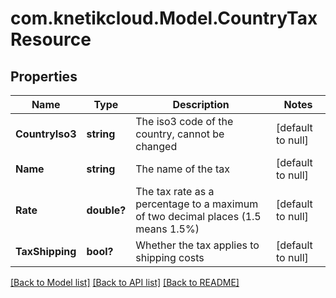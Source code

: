 # com.knetikcloud.Model.CountryTaxResource
## Properties

Name | Type | Description | Notes
------------ | ------------- | ------------- | -------------
**CountryIso3** | **string** | The iso3 code of the country, cannot be changed | [default to null]
**Name** | **string** | The name of the tax | [default to null]
**Rate** | **double?** | The tax rate as a percentage to a maximum of two decimal places (1.5 means 1.5%) | [default to null]
**TaxShipping** | **bool?** | Whether the tax applies to shipping costs | [default to null]

[[Back to Model list]](../README.md#documentation-for-models) [[Back to API list]](../README.md#documentation-for-api-endpoints) [[Back to README]](../README.md)

